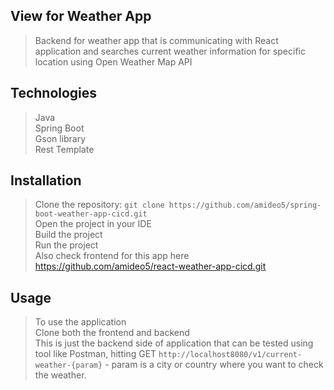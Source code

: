 ## View for Weather App
>Backend for weather app that is communicating with React application and searches current weather information for specific location using Open Weather Map API

## Technologies
>Java<br/>
>Spring Boot<br/>
>Gson library<br/>
>Rest Template

## Installation
>Clone the repository: ```git clone https://github.com/amideo5/spring-boot-weather-app-cicd.git```<br/>
>Open the project in your IDE<br/>
>Build the project<br/>
>Run the project<br/>
>Also check frontend for this app here https://github.com/amideo5/react-weather-app-cicd.git

## Usage
>To use the application<br/>
>Clone both the frontend and backend<br/>
>This is just the backend side of application that can be tested using tool like Postman, hitting GET ```http://localhost8080/v1/current-weather-{param}``` - param is a city or country where you want to check the weather.

